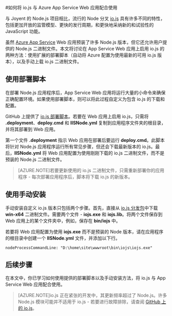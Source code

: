 <properties 
	pageTitle="如何将 io.js 与 Azure App Service Web 应用配合使用" 
	description="了解如何将 Azure App Service 中的 Web 应用与 io.js 配合使用。" 
	services="app-service\web" 
	documentationCenter="nodejs" 
	authors="felixrieseberg" 
	manager="wpickett" 
	editor="mollybos"/>

<tags 
	ms.service="app-service-web" 
	ms.workload="web" 
	ms.tgt_pltfrm="na" 
	ms.devlang="nodejs" 
	ms.topic="article" 
	ms.date="11/01/2016" 
	wacn.date="12/30/2016"
	ms.author="robmcm" />

#如何将 io.js 与 Azure App Service Web 应用配合使用

与 Joyent 的 Node.js 项目相比，流行的 Node 分叉 [io.js] 具有许多不同的特性，包括更加开放的监管模型、更快的发行周期，和更快地采纳新的和试验性的 JavaScript 功能。

虽然 [Azure App Service](/documentation/articles/app-service-changes-existing-services/) Web 应用预装了许多 Node.js 版本，但它还允许用户提供的 Node.js 二进制文件。本文将讨论在 App Service Web 应用上启用 io.js 的两种方法：使用扩展的部署脚本（自动将 Azure 配置为使用最新的可用 io.js 版本），以及手动上载 io.js 二进制文件。

<a id="deploymentscript"></a>
## 使用部署脚本

在部署 Node.js 应用程序后，App Service Web 应用将运行大量的小命令来确保正确配置环境。如果使用部署脚本，则可以将此过程自定义为包含 io.js 的下载和配置。

GitHub 上提供了 [io.js 部署脚本]。若要在 Web 应用上启用 io.js，只需将 **.deployment**、**deploy.cmd** 和 **IISNode.yml** 复制到应用程序文件夹的根目录，并将其部署到 Web 应用。

第一个文件 **.deployment** 指示 Web 应用在部署后要运行 **deploy.cmd**。此脚本将针对 Node.js 应用程序运行所有常见步骤，但还会下载最新版本的 io.js。最后，**IISNode.yml** 将 Web 应用配置为使用刚刚下载的 io.js 二进制文件，而不是预装的 Node.js 二进制文件。

> [AZURE.NOTE]若要更新使用的 io.js 二进制文件，只需重新部署你的应用程序 - 每次部署应用程序后，脚本将下载 io.js 的新版本。

<a id="manualinstallation"></a>
## 使用手动安装

手动安装自定义 io.js 版本只包括两个步骤。首先，直接从 [io.js 分发包]中下载 **win-x64** 二进制文件。需要两个文件 - **iojs.exe** 和 **iojs.lib**。将两个文件保存到 Web 应用上的某个文件夹中，例如，保存在 **bin/iojs** 中。

若要将 Web 应用配置为使用 **iojs.exe** 而不是预装的 Node 版本，请在应用程序的根目录中创建一个 **IISNode.yml** 文件，并添加以下行。

    nodeProcessCommandLine: "D:\home\site\wwwroot\bin\iojs\iojs.exe"

<a id="nextsteps"></a>
## 后续步骤

在本文中，你已学习如何使用提供的部署脚本以及手动安装方法，将 io.js 与 App Service Web 应用配合使用。

> [AZURE.NOTE]io.js 正在紧张的开发中，其更新频率超过了 Node.js。许多 Node.js 模块可能并不适用于 io.js - 若要进行故障排除，请查阅 [GitHub 上的 io.js]。

[io.js]: https://iojs.org
[io.js 分发包]: https://iojs.org/dist/
[GitHub 上的 io.js]: https://github.com/iojs/io.js
[io.js 部署脚本]: https://github.com/felixrieseberg/iojs-azure

<!---HONumber=71-->